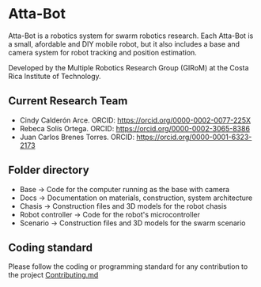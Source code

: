 # Atta-Bot

Atta-Bot is a robotics system for swarm robotics research. Each Atta-Bot is a small, afordable and DIY mobile robot, but it also includes a base and camera system for robot tracking and position estimation.

Developed by the Multiple Robotics Research Group (GIRoM) at the Costa Rica Institute of Technology.

## Current Research Team
- Cindy Calderón Arce. ORCID: https://orcid.org/0000-0002-0077-225X  
- Rebeca Solís Ortega. ORCID: https://orcid.org/0000-0002-3065-8386  
- Juan Carlos Brenes Torres. ORCID: https://orcid.org/0000-0001-6323-2173  

## Folder directory
- Base -> Code for the computer running as the base with camera
- Docs -> Documentation on materials, construction, system architecture 
- Chasis -> Construction files and 3D models for the robot chasis
- Robot controller -> Code for the robot's microcontroller
- Scenario -> Construction files and 3D models for the swarm scenario 

## Coding standard
Please follow the coding or programming standard for any contribution to the project [Contributing.md]


[Contributing.md]: <https://github.com/jcbrenes/Atta-Bot/blob/main/Contributing.MD>
